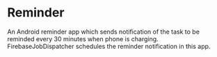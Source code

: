 # Reminder

An Android reminder app which sends notification of the task to be reminded every 30 minutes when phone is charging. 
FirebaseJobDispatcher schedules the reminder notification in this app.
